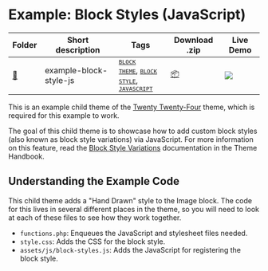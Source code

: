 # Example: Block Styles (JavaScript)

<!-- Please, do not remove these @TABLE EXAMPLES BEGIN and @TABLE EXAMPLES END comments or modify the table inside. This table is automatically generated from the data at _data/examples.json and _data/tags.json -->
<!-- @TABLE EXAMPLES BEGIN -->
| Folder                                                                                          | Short description      | Tags                                                                                                                                                                                                                                                                                                                                      | Download .zip                                                                                                       | Live Demo                                                                                                                                                                                                                                                                               |
| ----------------------------------------------------------------------------------------------- | ---------------------- | ----------------------------------------------------------------------------------------------------------------------------------------------------------------------------------------------------------------------------------------------------------------------------------------------------------------------------------------- | ------------------------------------------------------------------------------------------------------------------- | --------------------------------------------------------------------------------------------------------------------------------------------------------------------------------------------------------------------------------------------------------------------------------------- |
| [📁](https://github.com/wptrainingteam/block-theme-examples/tree/master/example-block-style-js) | example-block-style-js | <small><code><a href="https://github.com/${REPO_ORIGIN}/wiki/Tags#block-theme">BLOCK THEME</a></code></small>, <small><code><a href="https://github.com/${REPO_ORIGIN}/wiki/Tags#block-style">BLOCK STYLE</a></code></small>, <small><code><a href="https://github.com/${REPO_ORIGIN}/wiki/Tags#javascript">JAVASCRIPT</a></code></small> | [📦](https://raw.githubusercontent.com/wptrainingteam/block-theme-examples/master/_zips/example-block-style-js.zip) | [![](https://raw.githubusercontent.com/wptrainingteam/block-theme-examples/master/_assets/icon-wp.svg)](https://playground.wordpress.net/?blueprint-url=https://raw.githubusercontent.com/wptrainingteam/block-theme-examples/master/example-block-style-js/_playground/blueprint.json) |
<!-- @TABLE EXAMPLES END -->

This is an example child theme of the [Twenty Twenty-Four](https://wordpress.org/themes/twentytwentyfour/) theme, which is required for this example to work.

The goal of this child theme is to showcase how to add custom block styles (also known as block style variations) via JavaScript. For more information on this feature, read the [Block Style Variations](https://developer.wordpress.org/themes/features/block-style-variations/) documentation in the Theme Handbook.

## Understanding the Example Code

This child theme adds a "Hand Drawn" style to the Image block. The code for this lives in several different places in the theme, so you will need to look at each of these files to see how they work together.

- `functions.php`: Enqueues the JavaScript and stylesheet files needed.
- `style.css`: Adds the CSS for the block style.
- `assets/js/block-styles.js`: Adds the JavaScript for registering the block style.
